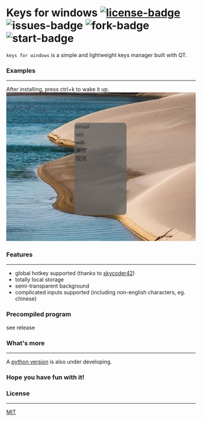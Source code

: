 # Keys for windows [![license-badge]][MIT-link] ![issues-badge] ![fork-badge] ![start-badge]



`keys for windows` is a simple and lightweight keys manager built with QT. 


### Examples
____
After installing, press ctrl+k to wake it up.
![image](https://github.com/xiaochuan-li/qt-keys-manager-for-windows/blob/master/screenshots/screenshot.png)


### Features
____
* global hotkey supported (thanks to [skycoder42][hotkey-link])
* totally local storage
* semi-transparent background
* complicated inputs supported (including non-english characters, eg. chinese)

### Precompiled program
see release
### What's more
____
A [python version][python-link] is also under developing. 

### Hope you have fun with it!


### License
____
[MIT](https://github.com/xiaochuan-li/qt-keys-manager-for-windows/blob/master/LICENSE)


[python-link]: https://github.com/xiaochuan-li/keys
[MIT-link]:     https://github.com/xiaochuan-li/qt-keys-manager-for-windows/blob/master/LICENSE
[hotkey-link]:    https://github.com/Skycoder42/QHotkey
[issues-badge]:     https://img.shields.io/github/issues/xiaochuan-li/qt-keys-manager-for-windows

[license-badge]:   https://img.shields.io/github/license/xiaochuan-li/qt-keys-manager-for-windows

[fork-badge]:   	https://img.shields.io/github/forks/xiaochuan-li/qt-keys-manager-for-windows

[start-badge]:      https://img.shields.io/github/stars/xiaochuan-li/qt-keys-manager-for-windows
